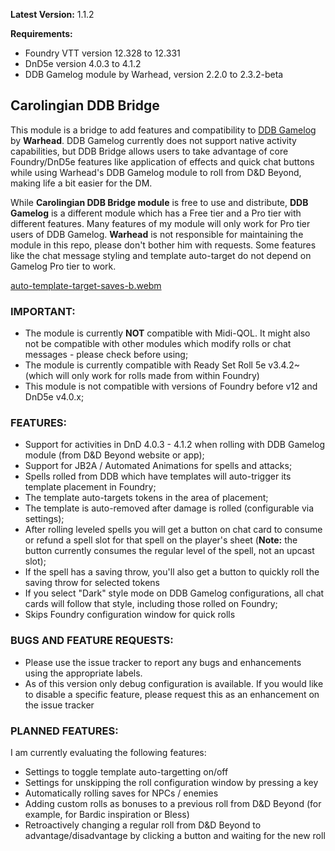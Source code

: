 **Latest Version:** 1.1.2

**Requirements:** 
- Foundry VTT version 12.328 to 12.331
- DnD5e version 4.0.3 to 4.1.2
- DDB Gamelog module by Warhead, version 2.2.0 to 2.3.2-beta

## Carolingian DDB Bridge
This module is a bridge to add features and compatibility to [DDB Gamelog](https://github.com/IamWarHead/ddb-game-log/) by **Warhead**. 
DDB Gamelog currently does not support native activity capabilities, but DDB Bridge allows users to take advantage of core Foundry/DnD5e features like application of effects and quick chat buttons while using Warhead's DDB Gamelog module to roll from D&D Beyond, making life a bit easier for the DM.

While **Carolingian DDB Bridge module** is free to use and distribute, **DDB Gamelog** is a different module which has a Free tier and a Pro tier with different features. Many features of my module will only work for Pro tier users of DDB Gamelog. **Warhead** is not responsible for maintaining the module in this repo, please don't bother him with requests.
Some features like the chat message styling and template auto-target do not depend on Gamelog Pro tier to work.

[auto-template-target-saves-b.webm](https://github.com/user-attachments/assets/6e7a39eb-ef04-46e7-9c94-e22365e546b2)

### IMPORTANT:
- The module is currently **NOT** compatible with Midi-QOL. It might also not be compatible with other modules which modify rolls or chat messages - please check before using;
- The module is currently compatible with Ready Set Roll 5e v3.4.2~ (which will only work for rolls made from within Foundry)
- This module is not compatible with versions of Foundry before v12 and DnD5e v4.0.x;

### FEATURES:
- Support for activities in DnD 4.0.3 - 4.1.2 when rolling with DDB Gamelog module (from D&D Beyond website or app);
- Support for JB2A / Automated Animations for spells and attacks;
- Spells rolled from DDB which have templates will auto-trigger its template placement in Foundry;
- The template auto-targets tokens in the area of placement;
- The template is auto-removed after damage is rolled (configurable via settings);
- After rolling leveled spells you will get a button on chat card to consume or refund a spell slot for that spell on the player's sheet (**Note:** the button currently consumes the regular level of the spell, not an upcast slot);
- If the spell has a saving throw, you'll also get a button to quickly roll the saving throw for selected tokens
- If you select "Dark" style mode on DDB Gamelog configurations, all chat cards will follow that style, including those rolled on Foundry;
- Skips Foundry configuration window for quick rolls

### BUGS AND FEATURE REQUESTS:
- Please use the issue tracker to report any bugs and enhancements using the appropriate labels.
- As of this version only debug configuration is available. If you would like to disable a specific feature, please request this as an enhancement on the issue tracker

### PLANNED FEATURES:
I am currently evaluating the following features:
- Settings to toggle template auto-targetting on/off
- Settings for unskipping the roll configuration window by pressing a key
- Automatically rolling saves for NPCs / enemies
- Adding custom rolls as bonuses to a previous roll from D&D Beyond (for example, for Bardic inspiration or Bless)
- Retroactively changing a regular roll from D&D Beyond to advantage/disadvantage by clicking a button and waiting for the new roll
